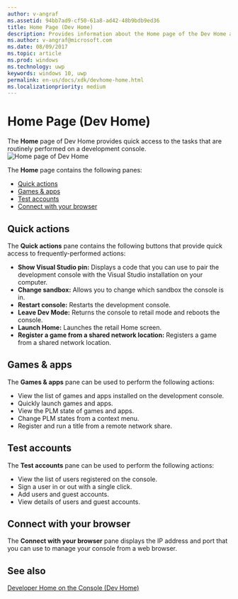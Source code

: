 ```yaml
---
author: v-angraf
ms.assetid: 94bb7ad9-cf50-61a8-ad42-48b9bdb9ed36
title: Home Page (Dev Home)
description: Provides information about the Home page of the Dev Home app for Xbox One.
ms.author: v-angraf@microsoft.com
ms.date: 08/09/2017
ms.topic: article
ms.prod: windows
ms.technology: uwp
keywords: windows 10, uwp
permalink: en-us/docs/xdk/devhome-home.html
ms.localizationpriority: medium
---
```



# Home Page (Dev Home)
   
  
The **Home** page of Dev Home provides quick access to the tasks that are routinely performed on a development console.   
 ![Home page of Dev Home](images/devhome_home.png)   
  
The **Home** page contains the following panes:   
 
   *  [Quick actions](#ID4EEB)  
   *  [Games & apps](#ID4EPC)  
   *  [Test accounts](#ID4EQD)  
   *  [Connect with your browser](#ID4EFE)  

 
<a id="ID4EEB"></a>

   

## Quick actions  
   
  
The **Quick actions** pane contains the following buttons that provide quick access to frequently-performed actions:   
 
   *  **Show Visual Studio pin:** Displays a code that you can use to pair the development console with the Visual Studio installation on your computer.   
   *  **Change sandbox:** Allows you to change which sandbox the console is in.   
   *  **Restart console:** Restarts the development console.   
   *  **Leave Dev Mode:** Returns the console to retail mode and reboots the console.   
   *  **Launch Home:** Launches the retail Home screen.   
   *  **Register a game from a shared network location:** Registers a game from a shared network location.   

  
<a id="ID4EPC"></a>

   

## Games & apps   
   
  
The **Games & apps** pane can be used to perform the following actions:   
 
   *  View the list of games and apps installed on the development console.  
   *  Quickly launch games and apps.  
   *  View the PLM state of games and apps.  
   *  Change PLM states from a context menu.  
   *  Register and run a title from a remote network share.

  
<a id="ID4EQD"></a>

   

## Test accounts  
   
  
The **Test accounts** pane can be used to perform the following actions:   
 
   *  View the list of users registered on the console.  
   *  Sign a user in or out with a single click.  
   *  Add users and guest accounts.  
   *  View details of users and guest accounts.  

  
<a id="ID4EFE"></a>

   

## Connect with your browser  
   
  
The **Connect with your browser** pane displays the IP address and port that you can use to manage your console from a web browser.   
  
<a id="ID4EPE"></a>

   

## See also  
 [Developer Home on the Console (Dev Home)](dev-home.md)

  